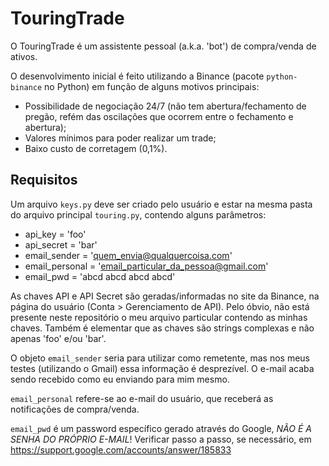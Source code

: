 # TouringTrade
O TouringTrade é um assistente pessoal (a.k.a. 'bot') de compra/venda de ativos.

O desenvolvimento inicial é feito utilizando a Binance (pacote `python-binance` no Python) em função de alguns motivos principais:
- Possibilidade de negociação 24/7 (não tem abertura/fechamento de pregão, refém das oscilações que ocorrem entre o fechamento e abertura);
- Valores mínimos para poder realizar um trade;
- Baixo custo de corretagem (0,1%).

## Requisitos
Um arquivo `keys.py` deve ser criado pelo usuário e estar na mesma pasta do arquivo principal `touring.py`, contendo alguns parâmetros:
- api_key = 'foo'
- api_secret = 'bar'
- email_sender = 'quem_envia@qualquercoisa.com'
- email_personal = 'email_particular_da_pessoa@gmail.com'
- email_pwd = 'abcd abcd abcd abcd'

As chaves API e API Secret são geradas/informadas no site da Binance, na página do usuário (Conta > Gerenciamento de API). Pelo óbvio, não está presente neste repositório o meu arquivo particular contendo as minhas chaves. Também é elementar que as chaves são strings complexas e não apenas 'foo' e/ou 'bar'.

O objeto `email_sender` seria para utilizar como remetente, mas nos meus testes (utilizando o Gmail) essa informação é desprezível. O e-mail acaba sendo recebido como eu enviando para mim mesmo.

`email_personal` refere-se ao e-mail do usuário, que receberá as notificações de compra/venda.

`email_pwd` é um password específico gerado através do Google, *NÃO É A SENHA DO PRÓPRIO E-MAIL*! Verificar passo a passo, se necessário, em https://support.google.com/accounts/answer/185833
